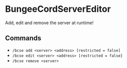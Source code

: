 # BungeeCordServerEditor
Add, edit and remove the server at runtime!

## Commands
- `/bcse add <server> <address> [restricted = false]`
- `/bcse edit <server> <address> [restricted = false]`
- `/bcse remove <server>`
